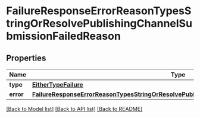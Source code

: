 # FailureResponseErrorReasonTypesStringOrResolvePublishingChannelSubmissionFailedReason

## Properties
Name | Type | Description | Notes
------------ | ------------- | ------------- | -------------
**type** | [**EitherTypeFailure**](EitherTypeFailure.md) |  | 
**error** | [**FailureResponseErrorReasonTypesStringOrResolvePublishingChannelSubmissionFailedReasonError**](FailureResponseErrorReasonTypesStringOrResolvePublishingChannelSubmissionFailedReasonError.md) |  | 

[[Back to Model list]](../README.md#documentation-for-models) [[Back to API list]](../README.md#documentation-for-api-endpoints) [[Back to README]](../README.md)


